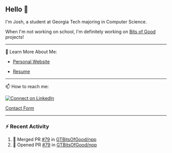 ## Hello 👋

I'm Josh, a student at Georgia Tech majoring in Computer Science.

When I'm not working on school, I'm definitely working on [Bits of Good](https://bitsofgood.org) projects!

---

📖 Learn More About Me:

* [Personal Website](https://mcfarl.in)

* [Resume](https://www.dropbox.com/s/xak4fdv0h2ghhhy/JoshuaMcFarlin_Resume.pdf?dl=0)

---

📫 How to reach me:

[![Connect on LinkedIn](https://img.shields.io/badge/--linkedin?label=LinkedIn&logo=LinkedIn&style=social)](https://www.linkedin.com/in/joshmcfarlin)

[Contact Form](https://mcfarl.in/contact)

---

### :zap: Recent Activity

<!--START_SECTION:activity-->
1. 🎉 Merged PR [#79](https://github.com/GTBitsOfGood/npp/pull/79) in [GTBitsOfGood/npp](https://github.com/GTBitsOfGood/npp)
2. 💪 Opened PR [#79](https://github.com/GTBitsOfGood/npp/pull/79) in [GTBitsOfGood/npp](https://github.com/GTBitsOfGood/npp)
<!--END_SECTION:activity-->
